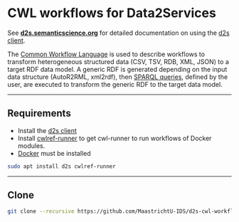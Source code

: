 # CWL workflows for Data2Services

See **[d2s.semanticscience.org](http://d2s.semanticscience.org/)** for detailed documentation on using the [d2s client](https://pypi.org/project/d2s/).

The [Common Workflow Language](https://www.commonwl.org/) is used to describe workflows to transform heterogeneous structured data (CSV, TSV, RDB, XML, JSON) to a target RDF data model. A generic RDF is generated depending on the input data structure (AutoR2RML, xml2rdf), then [SPARQL queries](https://github.com/MaastrichtU-IDS/data2services-transform-biolink/blob/master/mapping/pharmgkb/insert-pharmgkb.rq), defined by the user, are executed to transform the generic RDF to the target data model.

---

## Requirements

- Install the [d2s client](https://pypi.org/project/d2s/)
- Install [cwlref-runner](https://github.com/common-workflow-language/cwltool#install) to get cwl-runner to run workflows of Docker modules.
- [Docker](https://docs.docker.com/install/) must be installed

```bash
sudo apt install d2s cwlref-runner
```

---

## Clone

```bash
git clone --recursive https://github.com/MaastrichtU-IDS/d2s-cwl-workflows.git
```

